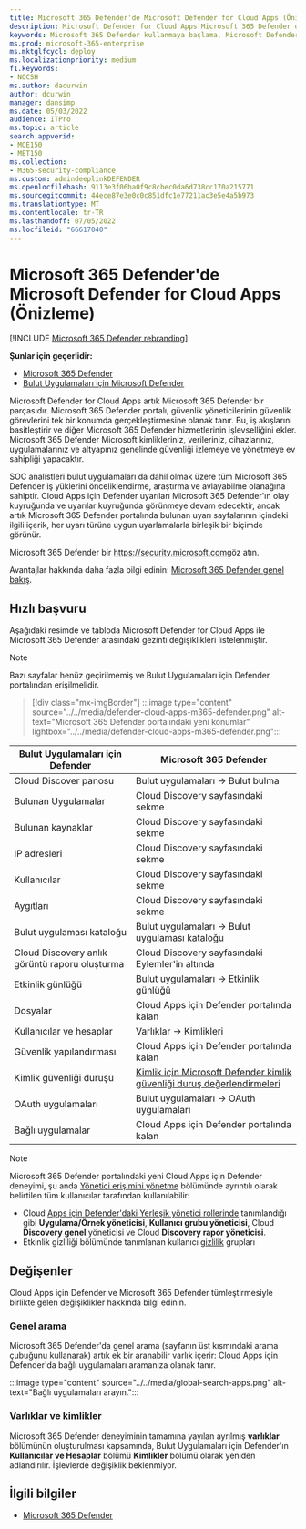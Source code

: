 ```yaml
---
title: Microsoft 365 Defender'de Microsoft Defender for Cloud Apps (Önizleme)
description: Microsoft Defender for Cloud Apps Microsoft 365 Defender değişiklikleri hakkında bilgi edinin
keywords: Microsoft 365 Defender kullanmaya başlama, Microsoft Defender for Cloud Apps
ms.prod: microsoft-365-enterprise
ms.mktglfcycl: deploy
ms.localizationpriority: medium
f1.keywords:
- NOCSH
ms.author: dacurwin
author: dcurwin
manager: dansimp
ms.date: 05/03/2022
audience: ITPro
ms.topic: article
search.appverid:
- MOE150
- MET150
ms.collection:
- M365-security-compliance
ms.custom: admindeeplinkDEFENDER
ms.openlocfilehash: 9113e3f06ba0f9c8cbec0da6d738cc170a215771
ms.sourcegitcommit: 44ece87e3e0c0c851dfc1e77211ac3e5e4a5b973
ms.translationtype: MT
ms.contentlocale: tr-TR
ms.lasthandoff: 07/05/2022
ms.locfileid: "66617040"
---
```

# <a name="microsoft-defender-for-cloud-apps-in-microsoft-365-defender-preview"></a>Microsoft 365 Defender'de Microsoft Defender for Cloud Apps (Önizleme)

[!INCLUDE [Microsoft 365 Defender rebranding](../includes/microsoft-defender.md)]

**Şunlar için geçerlidir:**

- [Microsoft 365 Defender](microsoft-365-defender.md)
- [Bulut Uygulamaları için Microsoft Defender](/defender-cloud-apps/)

Microsoft Defender for Cloud Apps artık Microsoft 365 Defender bir parçasıdır. Microsoft 365 Defender portalı, güvenlik yöneticilerinin güvenlik görevlerini tek bir konumda gerçekleştirmesine olanak tanır. Bu, iş akışlarını basitleştirir ve diğer Microsoft 365 Defender hizmetlerinin işlevselliğini ekler. Microsoft 365 Defender Microsoft kimlikleriniz, verileriniz, cihazlarınız, uygulamalarınız ve altyapınız genelinde güvenliği izlemeye ve yönetmeye ev sahipliği yapacaktır.

SOC analistleri bulut uygulamaları da dahil olmak üzere tüm Microsoft 365 Defender iş yüklerini önceliklendirme, araştırma ve avlayabilme olanağına sahiptir.
Cloud Apps için Defender uyarıları Microsoft 365 Defender'ın olay kuyruğunda ve uyarılar kuyruğunda görünmeye devam edecektir, ancak artık Microsoft 365 Defender portalında bulunan uyarı sayfalarının içindeki ilgili içerik, her uyarı türüne uygun uyarlamalarla birleşik bir biçimde görünür.

Microsoft 365 Defender bir <https://security.microsoft.com>göz atın.

Avantajlar hakkında daha fazla bilgi edinin: [Microsoft 365 Defender genel bakış](microsoft-365-defender.md).

## <a name="quick-reference"></a>Hızlı başvuru

Aşağıdaki resimde ve tabloda Microsoft Defender for Cloud Apps ile Microsoft 365 Defender arasındaki gezinti değişiklikleri listelenmiştir.

> [!NOTE]
> Bazı sayfalar henüz geçirilmemiş ve Bulut Uygulamaları için Defender portalından erişilmelidir.

> [!div class="mx-imgBorder"]
> :::image type="content" source="../../media/defender-cloud-apps-m365-defender.png" alt-text="Microsoft 365 Defender portalındaki yeni konumlar" lightbox="../../media/defender-cloud-apps-m365-defender.png":::

| Bulut Uygulamaları için Defender | Microsoft 365 Defender |
|---------|---------|
| Cloud Discover panosu | Bulut uygulamaları -> Bulut bulma |
| Bulunan Uygulamalar | Cloud Discovery sayfasındaki sekme |
| Bulunan kaynaklar | Cloud Discovery sayfasındaki sekme |
| IP adresleri | Cloud Discovery sayfasındaki sekme |
| Kullanıcılar | Cloud Discovery sayfasındaki sekme |
| Aygıtları | Cloud Discovery sayfasındaki sekme |
| Bulut uygulaması kataloğu |  Bulut uygulamaları -> Bulut uygulaması kataloğu |
| Cloud Discovery anlık görüntü raporu oluşturma | Cloud Discovery sayfasındaki Eylemler'in altında |
| Etkinlik günlüğü | Bulut uygulamaları -> Etkinlik günlüğü |
| Dosyalar | Cloud Apps için Defender portalında kalan |
| Kullanıcılar ve hesaplar | Varlıklar -> Kimlikleri |
| Güvenlik yapılandırması | Cloud Apps için Defender portalında kalan |
| Kimlik güvenliği duruşu | [Kimlik için Microsoft Defender kimlik güvenliği duruş değerlendirmeleri](/defender-for-identity/isp-overview) |
| OAuth uygulamaları | Bulut uygulamaları -> OAuth uygulamaları |
| Bağlı uygulamalar | Cloud Apps için Defender portalında kalan |

> [!NOTE]
> Microsoft 365 Defender portalındaki yeni Cloud Apps için Defender deneyimi, şu anda [Yönetici erişimini yönetme](/defender-cloud-apps/manage-admins) bölümünde ayrıntılı olarak belirtilen tüm kullanıcılar tarafından kullanılabilir:
> * Cloud [Apps için Defender'daki Yerleşik yönetici rollerinde](/defender-cloud-apps/manage-admins#built-in-admin-roles-in-defender-for-cloud-apps) tanımlandığı gibi **Uygulama/Örnek yöneticisi**, **Kullanıcı grubu yöneticisi**, Cloud **Discovery genel** yöneticisi ve Cloud **Discovery rapor yöneticisi**.
> * Etkinlik gizliliği bölümünde tanımlanan kullanıcı [gizlilik](/defender-cloud-apps/activity-privacy) grupları

## <a name="whats-changed"></a>Değişenler

Cloud Apps için Defender ve Microsoft 365 Defender tümleştirmesiyle birlikte gelen değişiklikler hakkında bilgi edinin.

### <a name="global-search"></a>Genel arama

Microsoft 365 Defender'da genel arama (sayfanın üst kısmındaki arama çubuğunu kullanarak) artık ek bir aranabilir varlık içerir: Cloud Apps için Defender'da bağlı uygulamaları aramanıza olanak tanır.

:::image type="content" source="../../media/global-search-apps.png" alt-text="Bağlı uygulamaları arayın.":::

### <a name="assets-and-identities"></a>Varlıklar ve kimlikler

Microsoft 365 Defender deneyiminin tamamına yayılan ayrılmış **varlıklar** bölümünün oluşturulması kapsamında, Bulut Uygulamaları için Defender'ın **Kullanıcılar ve Hesaplar** bölümü **Kimlikler** bölümü olarak yeniden adlandırılır. İşlevlerde değişiklik beklenmiyor.

## <a name="related-information"></a>İlgili bilgiler

- [Microsoft 365 Defender](microsoft-365-defender.md)
